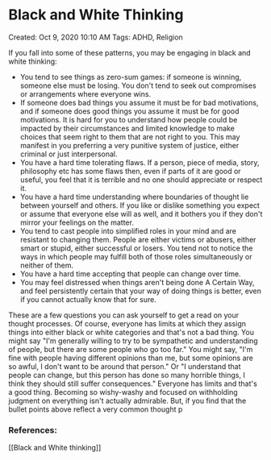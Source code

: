 # Black and White Thinking

Created: Oct 9, 2020 10:10 AM
Tags: ADHD, Religion

If you fall into some of these patterns, you may be engaging in black and white thinking:

- You tend to see things as zero-sum games: if someone is winning, someone else must be losing. You don't tend to seek out compromises or arrangements where everyone wins.
- If someone does bad things you assume it must be for bad motivations, and if someone does good things you assume it must be for good motivations. It is hard for you to understand how people could be impacted by their circumstances and limited knowledge to make choices that seem right to them that are not right to you. This may manifest in you preferring a very punitive system of justice, either criminal or just interpersonal.
- You have a hard time tolerating flaws. If a person, piece of media, story, philosophy etc has some flaws then, even if parts of it are good or useful, you feel that it is terrible and no one should appreciate or respect it.
- You have a hard time understanding where boundaries of thought lie between yourself and others. If you like or dislike something you expect or assume that everyone else will as well, and it bothers you if they don't mirror your feelings on the matter.
- You tend to cast people into simplified roles in your mind and are resistant to changing them. People are either victims or abusers, either smart or stupid, either successful or losers. You tend not to notice the ways in which people may fulfill both of those roles simultaneously or neither of them.
- You have a hard time accepting that people can change over time.
- You may feel distressed when things aren't being done A Certain Way, and feel persistently certain that your way of doing things is better, even if you cannot actually know that for sure.

These are a few questions you can ask yourself to get a read on your thought processes. Of course, everyone has limits at which they assign things into either black or white categories and that's not a bad thing. You might say "I'm generally willing to try to be sympathetic and understanding of people, but there are some people who go too far." You might say, "I'm fine with people having different opinions than me, but some opinions are so awful, I don't want to be around that person." Or "I understand that people can change, but this person has done so many horrible things, I think they should still suffer consequences." Everyone has limits and that's a good thing. Becoming so wishy-washy and focused on withholding judgment on everything isn't actually admirable. But, if you find that the bullet points above reflect a very common thought p

### References:

 [[Black and White thinking]]